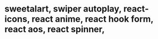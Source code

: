 

# sweetalart, swiper autoplay, react-icons, react anime, react hook form, react aos, react spinner,
